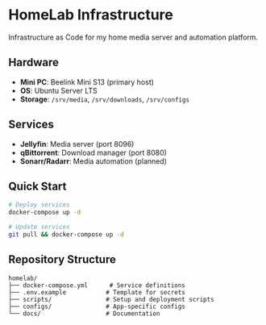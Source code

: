 # HomeLab Infrastructure

Infrastructure as Code for my home media server and automation platform.

## Hardware

- **Mini PC**: Beelink Mini S13 (primary host)
- **OS**: Ubuntu Server LTS
- **Storage**: `/srv/media`, `/srv/downloads`, `/srv/configs`

## Services

- **Jellyfin**: Media server (port 8096)
- **qBittorrent**: Download manager (port 8080)
- **Sonarr/Radarr**: Media automation (planned)

## Quick Start
```bash
# Deploy services
docker-compose up -d

# Update services
git pull && docker-compose up -d
```

## Repository Structure
```
homelab/
├── docker-compose.yml      # Service definitions
├── .env.example           # Template for secrets
├── scripts/               # Setup and deployment scripts
├── configs/               # App-specific configs
└── docs/                  # Documentation
```